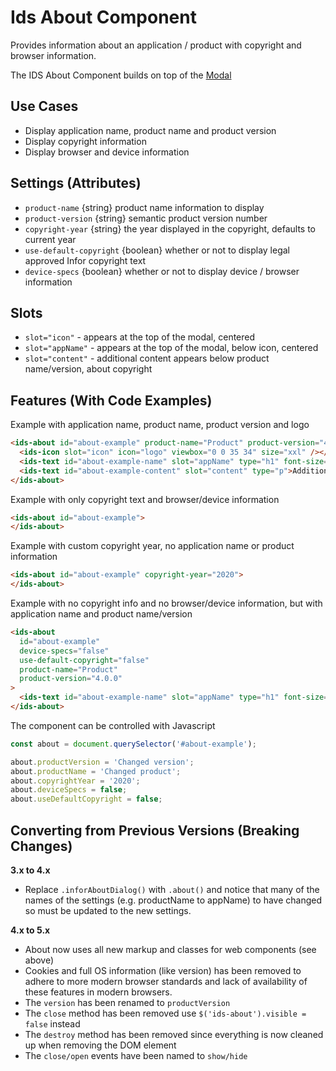 # Ids About Component

Provides information about an application / product with copyright and browser information.

The IDS About Component builds on top of the [Modal]('../ids-modal/README.md')

## Use Cases

- Display application name, product name and product version
- Display copyright information
- Display browser and device information

## Settings (Attributes)

- `product-name` {string} product name information to display
- `product-version` {string} semantic product version number
- `copyright-year` {string} the year displayed in the copyright, defaults to current year
- `use-default-copyright` {boolean} whether or not to display legal approved Infor copyright text
- `device-specs` {boolean} whether or not to display device / browser information

## Slots

- `slot="icon"` - appears at the top of the modal, centered
- `slot="appName"` - appears at the top of the modal, below icon, centered
- `slot="content"` - additional content appears below product name/version, about copyright

## Features (With Code Examples)

Example with application name, product name, product version and logo

```html
<ids-about id="about-example" product-name="Product" product-version="4.0.0">
  <ids-icon slot="icon" icon="logo" viewbox="0 0 35 34" size="xxl" /></ids-icon>
  <ids-text id="about-example-name" slot="appName" type="h1" font-size="24" font-weight="bold">Application Name</ids-text>
  <ids-text id="about-example-content" slot="content" type="p">Additional content</ids-text>
</ids-about>
```

Example with only copyright text and browser/device information

```html
<ids-about id="about-example">
</ids-about>
```

Example with custom copyright year, no application name or product information

```html
<ids-about id="about-example" copyright-year="2020">
</ids-about>
```

Example with no copyright info and no browser/device information, but with application name and product name/version

```html
<ids-about
  id="about-example"
  device-specs="false"
  use-default-copyright="false"
  product-name="Product"
  product-version="4.0.0"
>
  <ids-text id="about-example-name" slot="appName" type="h1" font-size="24" font-weight="bold">Application Name</ids-text>
</ids-about>
```

The component can be controlled with Javascript

```js
const about = document.querySelector('#about-example');

about.productVersion = 'Changed version';
about.productName = 'Changed product';
about.copyrightYear = '2020';
about.deviceSpecs = false;
about.useDefaultCopyright = false;
```

## Converting from Previous Versions (Breaking Changes)

**3.x to 4.x**
- Replace `.inforAboutDialog()` with `.about()` and notice that many of the names of the settings (e.g. productName to appName) to have changed so must be updated to the new settings.

**4.x to 5.x**
- About now uses all new markup and classes for web components (see above)
- Cookies and full OS information (like version) has been removed to adhere to more modern browser standards and lack of availability of these features in modern browsers.
- The `version` has been renamed to `productVersion`
- The `close` method has been removed use `$('ids-about').visible = false` instead
- The `destroy` method has been removed since everything is now cleaned up when removing the DOM element
- The `close/open` events have been named to `show/hide`

